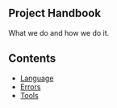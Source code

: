 Project Handbook
---
What we do and how we do it.

## Contents
- [Language](./pages/language.md)
- [Errors](./pages/errors,md)
- [Tools](./pages/tools.md)
